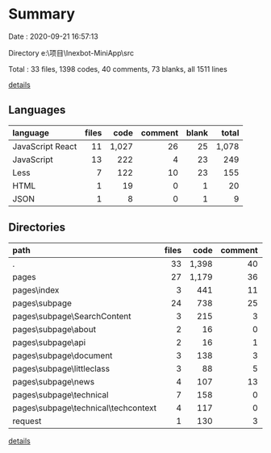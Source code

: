 # Summary

Date : 2020-09-21 16:57:13

Directory e:\项目\Inexbot-MiniApp\src

Total : 33 files,  1398 codes, 40 comments, 73 blanks, all 1511 lines

[details](details.md)

## Languages
| language | files | code | comment | blank | total |
| :--- | ---: | ---: | ---: | ---: | ---: |
| JavaScript React | 11 | 1,027 | 26 | 25 | 1,078 |
| JavaScript | 13 | 222 | 4 | 23 | 249 |
| Less | 7 | 122 | 10 | 23 | 155 |
| HTML | 1 | 19 | 0 | 1 | 20 |
| JSON | 1 | 8 | 0 | 1 | 9 |

## Directories
| path | files | code | comment | blank | total |
| :--- | ---: | ---: | ---: | ---: | ---: |
| . | 33 | 1,398 | 40 | 73 | 1,511 |
| pages | 27 | 1,179 | 36 | 56 | 1,271 |
| pages\index | 3 | 441 | 11 | 16 | 468 |
| pages\subpage | 24 | 738 | 25 | 40 | 803 |
| pages\subpage\SearchContent | 3 | 215 | 3 | 3 | 221 |
| pages\subpage\about | 2 | 16 | 0 | 3 | 19 |
| pages\subpage\api | 2 | 16 | 1 | 3 | 20 |
| pages\subpage\document | 3 | 138 | 3 | 4 | 145 |
| pages\subpage\littleclass | 3 | 88 | 5 | 8 | 101 |
| pages\subpage\news | 4 | 107 | 13 | 9 | 129 |
| pages\subpage\technical | 7 | 158 | 0 | 10 | 168 |
| pages\subpage\technical\techcontext | 4 | 117 | 0 | 6 | 123 |
| request | 1 | 130 | 3 | 6 | 139 |

[details](details.md)